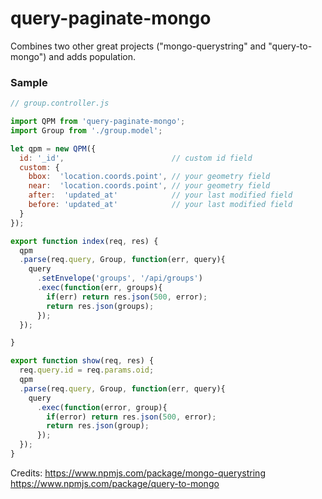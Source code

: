 # query-paginate-mongo


Combines two other great projects ("mongo-querystring" and "query-to-mongo") and adds population.

### Sample

```javascript
// group.controller.js

import QPM from 'query-paginate-mongo';
import Group from './group.model';

let qpm = new QPM({
  id: '_id',                        // custom id field
  custom: {
    bbox:  'location.coords.point', // your geometry field
    near:  'location.coords.point', // your geometry field
    after:  'updated_at'            // your last modified field
    before: 'updated_at'            // your last modified field
  }
});

export function index(req, res) {
  qpm
  .parse(req.query, Group, function(err, query){
    query
      .setEnvelope('groups', '/api/groups')
      .exec(function(err, groups){
        if(err) return res.json(500, error);
        return res.json(groups);
      });
  });

}

export function show(req, res) {
  req.query.id = req.params.oid;
  qpm
  .parse(req.query, Group, function(err, query){
    query
      .exec(function(error, group){
        if(error) return res.json(500, error);
        return res.json(group);
      });
  });
}
```

Credits:
https://www.npmjs.com/package/mongo-querystring
https://www.npmjs.com/package/query-to-mongo
